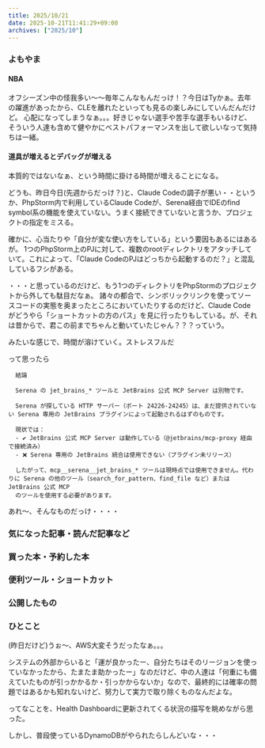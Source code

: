 ```yaml
---
title: 2025/10/21
date: 2025-10-21T11:41:29+09:00
archives: ["2025/10"]
---
```

### よもやま
#### NBA

オフシーズン中の怪我多い〜〜毎年こんなもんだっけ！？今日はTyかぁ。去年の躍進があったから、CLEを離れたといっても見るの楽しみにしていんだんだけど。
心配になってしまうなぁ。。。好きじゃない選手や苦手な選手もいるけど、そういう人達も含めて健やかにベストパフォーマンスを出して欲しいなって気持ちは一緒。

#### 道具が増えるとデバッグが増える

本質的ではないなぁ、という時間に掛ける時間が増えることになる。

どうも、昨日今日(先週からだっけ？)と、Claude Codeの調子が悪い・・というか、PhpStorm内で利用しているClaude Codeが、Serena経由でIDEのfind symbol系の機能を使えていない。うまく接続できていないと言うか、プロジェクトの指定をミスる。

確かに、心当たりや「自分が変な使い方をしている」という要因もあるにはあるが。
1つのPhpStorm上のPJに対して、複数のrootディレクトリをアタッチしていて。これによって、「Claude CodeのPJはどっちから起動するのだ？」と混乱しているフシがある。

・・・と思っているのだけど、もう1つのディレクトリをPhpStormのプロジェクトから外しても駄目だなぁ。
諸々の都合で、シンボリックリンクを使ってソースコードの実態を奥まったところにおいていたりするのだけど、Claude Codeがどうやら「ショートカットの方のパス」を見に行ったりもしている。が、それは昔からで、君この前までちゃんと動いていたじゃん？？？っていう。

みたいな感じで、時間が溶けていく。ストレスフルだ



って思ったら

```
  結論

  Serena の jet_brains_* ツールと JetBrains 公式 MCP Server は別物です。

  Serena が探している HTTP サーバー（ポート 24226-24245）は、まだ提供されていない Serena 専用の JetBrains プラグインによって起動されるはずのものです。

  現状では：
  - ✔ JetBrains 公式 MCP Server は動作している（@jetbrains/mcp-proxy 経由で接続済み）
  - ❌ Serena 専用の JetBrains 統合は使用できない（プラグイン未リリース）

  したがって、mcp__serena__jet_brains_* ツールは現時点では使用できません。代わりに Serena の他のツール（search_for_pattern、find_file など）または JetBrains 公式 MCP
  のツールを使用する必要があります。
```

あれ〜、そんなものだっけ・・・・

### 気になった記事・読んだ記事など

### 買った本・予約した本

### 便利ツール・ショートカット

### 公開したもの

### ひとこと

(昨日だけど)うぉ〜、AWS大変そうだったなぁ。。。

システムの外部からいると「運が良かったー、自分たちはそのリージョンを使っていなかったから、たまたま助かったー」なのだけど、中の人達は「何重にも備えていたものが引っかかるか・引っかからないか」なので、最終的には確率の問題ではあるかも知れないけど、努力して実力で取り除くものなんだよな。

ってなことを、Health Dashboardに更新されてくる状況の描写を眺めながら思った。

しかし、普段使っているDynamoDBがやられたらしんどいな・・・
